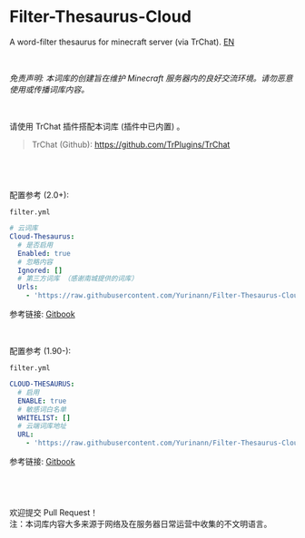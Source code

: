 # Filter-Thesaurus-Cloud

A word-filter thesaurus for minecraft server (via TrChat).
[EN](README_EN.md)

<br>

*免责声明: 本词库的创建旨在维护 Minecraft 服务器内的良好交流环境。请勿恶意使用或传播词库内容。*

<br>

请使用 TrChat 插件搭配本词库 (插件中已内置) 。
> TrChat (Github): https://github.com/TrPlugins/TrChat

<br>

#

配置参考 (2.0+):

`filter.yml`
```yaml
# 云词库
Cloud-Thesaurus:
  # 是否启用 
  Enabled: true
  # 忽略内容
  Ignored: [] 
  # 第三方词库 （感谢南城提供的词库）
  Urls: 
    - 'https://raw.githubusercontent.com/Yurinann/Filter-Thesaurus-Cloud/main/database.json'
```

参考链接: [Gitbook](https://trchat.plugindoc.cn/an-zhuang-pei-zhi/configs/filter)

<br>

配置参考 (1.90-):

`filter.yml`
```yaml
CLOUD-THESAURUS:
  # 启用
  ENABLE: true
  # 敏感词白名单
  WHITELIST: []
  # 云端词库地址
  URL:
    - 'https://raw.githubusercontent.com/Yurinann/Filter-Thesaurus-Cloud/main/database.json'
```

参考链接: [Gitbook](https://trchat.plugindoc.cn/gui-dang/1.9-documentation/pei-zhi)
#

<br>

欢迎提交 Pull Request！
<br>
注：本词库内容大多来源于网络及在服务器日常运营中收集的不文明语言。

